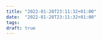 ```yaml
---
title: "2022-01-28T23:11:32+01:00"
date:  "2022-01-28T23:11:32+01:00"
tags:
draft: true
---
```


[](https://techcrunch.com/2020/08/17/notepad-plus-plus-blocked-in-china/?guccounter=1)
